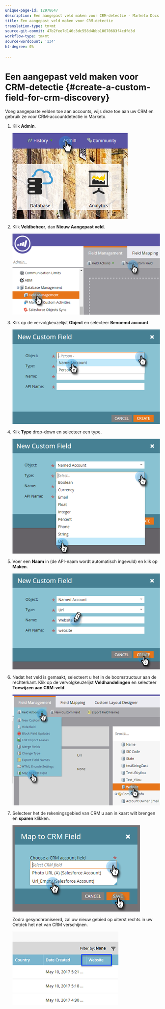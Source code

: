 ```yaml
---
unique-page-id: 12978647
description: Een aangepast veld maken voor CRM-detectie - Marketo Docs - Productdocumentatie
title: Een aangepast veld maken voor CRM-detectie
translation-type: tm+mt
source-git-commit: 47b2fee7d146c3dc558d4bbb10070683f4cdfd3d
workflow-type: tm+mt
source-wordcount: '134'
ht-degree: 0%

---
```



# Een aangepast veld maken voor CRM-detectie {#create-a-custom-field-for-crm-discovery}

Voeg aangepaste velden toe aan accounts, wijs deze toe aan uw CRM en gebruik ze voor CRM-accountdetectie in Marketo.

1. Klik **Admin**.

   ![](assets/admin.png)

1. Klik **Veldbeheer**, dan **Nieuw Aangepast veld**.

   ![](assets/two-4.png)

1. Klik op de vervolgkeuzelijst **Object** en selecteer **Benoemd account**.

   ![](assets/three-3.png)

1. Klik **Type** drop-down en selecteer een type.

   ![](assets/four-3.png)

1. Voer een **Naam** in (de API-naam wordt automatisch ingevuld) en klik op **Maken**.

   ![](assets/five-3.png)

1. Nadat het veld is gemaakt, selecteert u het in de boomstructuur aan de rechterkant. Klik op de vervolgkeuzelijst **Veldhandelingen** en selecteer **Toewijzen aan CRM-veld**.

   ![](assets/six-2.png)

1. Selecteer het de rekeningsgebied van CRM u aan in kaart wilt brengen en **sparen** klikken.

   ![](assets/seven-1.png)

   Zodra gesynchroniseerd, zal uw nieuw gebied op uiterst rechts in uw Ontdek het net van CRM verschijnen.

   ![](assets/eight.png)

